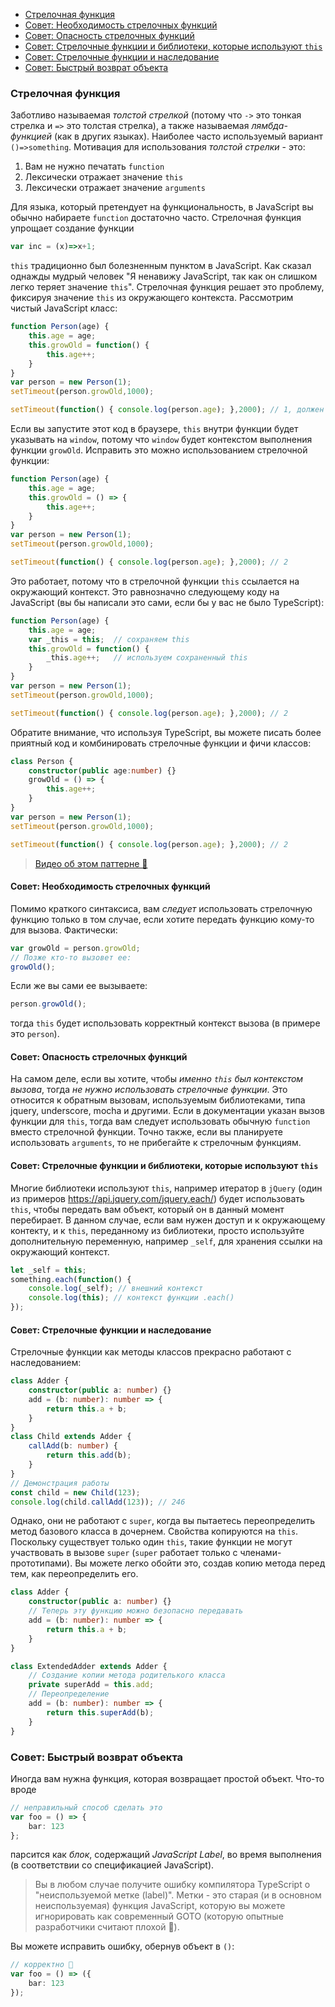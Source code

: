 * [Стрелочная функция](#arrow-functions)
* [Совет: Необходимость стрелочных функций](#tip-arrow-function-need)
* [Совет: Опасность стрелочных функций](#tip-arrow-function-danger)
* [Совет: Стрелочные функции и библиотеки, которые используют `this`](#tip-arrow-functions-with-libraries-that-use-this)
* [Совет: Стрелочные функции и наследование](#tip-arrow-functions-and-inheritance)
* [Совет: Быстрый возврат объекта](#tip-quick-object-return)

### Стрелочная функция

Заботливо называемая *толстой стрелкой* (потому что `->` это тонкая стрелка и `=>` это толстая стрелка), а также называемая *лямбда-функцией* (как в других языках). Наиболее часто используемый вариант `()=>something`. Мотивация для использования *толстой стрелки* - это:
1. Вам не нужно печатать `function`
2. Лексически отражает значение `this`
2. Лексически отражает значение `arguments`

Для языка, который претендует на функциональность, в JavaScript вы обычно набираете `function` достаточно часто. Стрелочная функция упрощает создание функции
```ts
var inc = (x)=>x+1;
```
`this` традиционно был болезненным пунктом в JavaScript. Как сказал однажды мудрый человек "Я ненавижу JavaScript, так как он слишком легко теряет значение `this`". Стрелочная функция решает это проблему, фиксируя значение `this` из окружающего контекста. Рассмотрим чистый JavaScript класс:

```ts
function Person(age) {
    this.age = age;
    this.growOld = function() {
        this.age++;
    }
}
var person = new Person(1);
setTimeout(person.growOld,1000);

setTimeout(function() { console.log(person.age); },2000); // 1, должен быть 2
```
Если вы запустите этот код в браузере, `this` внутри функции будет указывать на `window`, потому что `window` будет контекстом выполнения функции `growOld`. Исправить это можно использованием стрелочной функции:

```ts
function Person(age) {
    this.age = age;
    this.growOld = () => {
        this.age++;
    }
}
var person = new Person(1);
setTimeout(person.growOld,1000);

setTimeout(function() { console.log(person.age); },2000); // 2
```

Это работает, потому что в стрелочной функции `this` ссылается на окружающий контекст. Это равнозначно следующему коду на JavaScript (вы бы написали это сами, если бы у вас не было TypeScript):

```ts
function Person(age) {
    this.age = age;
    var _this = this;  // сохраняем this
    this.growOld = function() {
        _this.age++;   // используем сохраненный this
    }
}
var person = new Person(1);
setTimeout(person.growOld,1000);

setTimeout(function() { console.log(person.age); },2000); // 2
```

Обратите внимание, что используя TypeScript, вы можете писать более приятный код и комбинировать стрелочные функции и фичи классов:

```ts
class Person {
    constructor(public age:number) {}
    growOld = () => {
        this.age++;
    }
}
var person = new Person(1);
setTimeout(person.growOld,1000);

setTimeout(function() { console.log(person.age); },2000); // 2
```

> [Видео об этом паттерне 🌹](https://egghead.io/lessons/typescript-make-usages-of-this-safe-in-class-methods)

#### Совет: Необходимость стрелочных функций
Помимо краткого синтаксиса, вам *следует* использовать стрелочную функцию только в том случае, если хотите передать функцию кому-то для вызова.  Фактически:
```ts
var growOld = person.growOld;
// Позже кто-то вызовет ее:
growOld();
```
Если же вы сами ее вызываете:
```ts
person.growOld();
```
тогда `this` будет использовать корректный контекст вызова (в примере это `person`).

#### Совет: Опасность стрелочных функций

На самом деле, если вы хотите, чтобы *именно `this` был контекстом вызова*, тогда *не нужно использовать стрелочные функции*. Это относится к обратным вызовам, используемым библиотеками, типа jquery, underscore, mocha и другими. Если в документации указан вызов функции для `this`, тогда вам следует использовать обычную `function` вместо стрелочной функции. Точно также, если вы планируете использовать `arguments`, то не прибегайте к стрелочным функциям.

#### Совет: Стрелочные функции и библиотеки, которые используют `this`
Многие библиотеки используют `this`, например итератор в `jQuery` (один из примеров https://api.jquery.com/jquery.each/) будет использовать `this`, чтобы передать вам объект, который он в данный момент перебирает. В данном случае, если вам нужен доступ и к окружающему контекту, и к `this`, переданному из библиотеки, просто используйте дополнительную переменную, например `_self`, 
 для хранения ссылки на окружающий контекст.

```ts
let _self = this;
something.each(function() {
    console.log(_self); // внешний контекст
    console.log(this); // контекст функции .each()
});
```

#### Совет: Стрелочные функции и наследование
Стрелочные функции как методы классов прекрасно работают с наследованием:

```ts
class Adder {
    constructor(public a: number) {}
    add = (b: number): number => {
        return this.a + b;
    }
}
class Child extends Adder {
    callAdd(b: number) {
        return this.add(b);
    }
}
// Демонстрация работы
const child = new Child(123);
console.log(child.callAdd(123)); // 246
```

Однако, они не работают с `super`, когда вы пытаетесь переопределить метод базового класса в дочернем. Свойства копируются на `this`. Поскольку существует только один `this`, такие функции не могут участвовать в вызове `super` (`super` работает только с членами-прототипами). Вы можете легко обойти это, создав копию метода перед тем, как переопределить его.

```ts
class Adder {
    constructor(public a: number) {}
    // Теперь эту функцию можно безопасно передавать
    add = (b: number): number => {
        return this.a + b;
    }
}

class ExtendedAdder extends Adder {
    // Создание копии метода родителького класса
    private superAdd = this.add;
    // Переопределение
    add = (b: number): number => {
        return this.superAdd(b);
    }
}
```

### Совет: Быстрый возврат объекта

Иногда вам нужна функция, которая возвращает простой объект. Что-то вроде

```ts
// неправильный способ сделать это
var foo = () => {
    bar: 123
};
```
парсится как *блок*, содержащий *JavaScript Label*, во время выполнения (в соответствии со спецификацией JavaScript).

>  Вы в любом случае получите ошибку компилятора TypeScript о "неиспользуемой метке (label)". Метки - это старая (и в основном неиспользуемая) функция JavaScript, которую вы можете игнорировать как современный GOTO (которую опытные разработчики считают плохой 🌹).

Вы можете исправить ошибку, обернув объект в `()`:

```ts
// корректно 🌹
var foo = () => ({
    bar: 123
});
```

